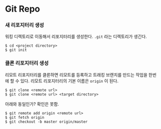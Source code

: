 # Git Repo


### 새 리포지터리 생성

워킹 디렉토리로 이동해서 리포지터리를 생성한다. 
`.git` 라는 디렉토리가 생긴다.

	$ cd <project directory>
	$ git init
	

### 클론 리포지터리 생성

리모트 리포지터리를 클론하면 리모트를 등록하고 트래킹 브랜치를 만드는 작업을 한번에 할 수 있다.
리모트 리포지터리의 기본 이름은 `origin` 이 된다.

	$ git clone <remote url>
	$ git clone <remote url> <target directory>

아래와 동일인가? 확인은 못함.

	$ git remote add origin <remote url>
	$ git fetch origin
	$ git checkout -b master origin/master
